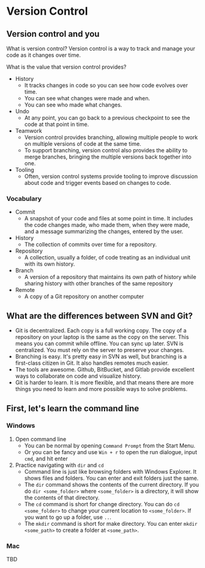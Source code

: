 # Version Control

## Version control and you
What is version control? Version control is a way to track and manage your code as it changes over time.

What is the value that version control provides?
* History
    - It tracks changes in code so you can see how code evolves over time.
    - You can see what changes were made and when.
    - You can see who made what changes.
* Undo
    - At any point, you can go back to a previous checkpoint to see the code at that point in time.
* Teamwork
    - Version control provides branching, allowing multiple people to work on multiple versions of code at the same time.
    - To support branching, version control also provides the ability to merge branches, bringing the multiple versions back together into one.
* Tooling
    - Often, version control systems provide tooling to improve discussion about code and trigger events based on changes to code.

### Vocabulary
* Commit
    - A snapshot of your code and files at some point in time. It includes the code changes made, who made them, when they were made, and a message summarizing the changes, entered by the user.
* History
    - The collection of commits over time for a repository.
* Repository
    - A collection, usually a folder, of code treating as an individual unit with its own history.
* Branch
    - A version of a repository that maintains its own path of history while sharing history with other branches of the same repository
* Remote
    - A copy of a Git repository on another computer

## What are the differences between SVN and Git?
* Git is decentralized. Each copy is a full working copy. The copy of a repository on your laptop is the same as the copy on the server. This means you can commit while offline. You can sync up later. SVN is centralized. You must rely on the server to preserve your changes.
* Branching is easy. It's pretty easy in SVN as well, but branching is a first-class citizen in Git. It also handles remotes much easier.
* The tools are awesome. Github, BitBucket, and Gitlab provide excellent ways to collaborate on code and visualize history.
* Git is harder to learn. It is more flexible, and that means there are more things you need to learn and more possible ways to solve problems.

## First, let's learn the command line
### Windows
1. Open command line
    * You can be normal by opening `Command Prompt` from the Start Menu.
    * Or you can be fancy and use `Win + r` to open the run dialogue, input `cmd`, and hit enter
2. Practice navigating with `dir` and `cd`
    * Command line is just like browsing folders with Windows Explorer. It shows files and folders. You can enter and exit folders just the same.
    * The `dir` command shows the contents of the current directory. If you do `dir <some_folder>` where `<some_folder>` is a directory, it will show the contents of that directory.
    * The `cd` command is short for change directory. You can do `cd <some_folder>` to change your current location to `<some_folder>`. If you want to go up a folder, use `..`.
    * The `mkdir` command is short for make directory. You can enter `mkdir <some_path>` to create a folder at `<some_path>`.

### Mac
TBD
